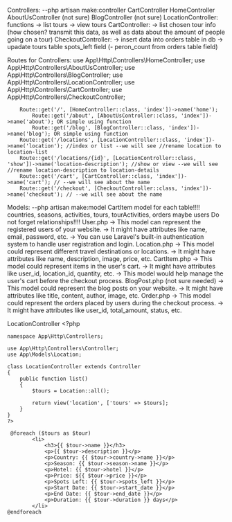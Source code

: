Controllers: --php artisan make:controller CartController
    HomeController
    AboutUsController (not sure)
    BlogController (not sure)
    LocationController: functions 
                                -> list tours
                                -> view tours
    CartController: 
                    -> list chosen tour info (how chosen? transmit this data, as well as data about the amount of people going on a tour)
    CheckoutController:
                        -> insert data into orders table in db
                        -> upadate tours table spots_left field (- peron_count from orders table field)



Routes for Controllers:
    use App\Http\Controllers\HomeController;
    use App\Http\Controllers\AboutUsController;
    use App\Http\Controllers\BlogController;
    use App\Http\Controllers\LocationController;
    use App\Http\Controllers\CartController;
    use App\Http\Controllers\CheckoutController;

        Route::get('/', [HomeController::class, 'index'])->name('home');
            Route::get('/about', [AboutUsController::class, 'index'])->name('about'); OR simple using function
            Route::get('/blog', [BlogController::class, 'index'])->name('blog'); OR simple using function
        Route::get('/locations', [LocationController::class, 'index'])->name('location'); //index or list --we will see //rename location to location-list
        Route::get('/locations/{id}', [LocationController::class, 'show'])->name('location-description'); //show or view --we will see //rename location-description to location-details
        Route::get('/cart', [CartController::class, 'index'])->name('cart'); // --we will see about the name
        Route::get('/checkout', [CheckoutController::class, 'index'])->name('checkout'); // --we will see about the name



Models: --php artisan make:model CartItem
model for each table!!!!
countries, seasons, activities, tours, tourActivities, orders
maybe users
Do not forget relationships!!!!
    User.php
        -> This model can represent the registered users of your website.
        -> It might have attributes like name, email, password, etc.
        -> You can use Laravel's built-in authentication system to handle user registration and login.
    Location.php
        -> This model could represent different travel destinations or locations.
        -> It might have attributes like name, description, image, price, etc.
    CartItem.php
        -> This model could represent items in the user's cart.
        -> It might have attributes like user_id, location_id, quantity, etc.
        -> This model would help manage the user's cart before the checkout process.
    BlogPost.php (not sure needed)
        -> This model could represent the blog posts on your website.
        -> It might have attributes like title, content, author, image, etc.
    Order.php
        -> This model could represent the orders placed by users during the checkout process.
        -> It might have attributes like user_id, total_amount, status, etc.



LocationController
    <?php
 
    namespace App\Http\Controllers;
 
    use App\Http\Controllers\Controller;
    use App\Models\Location;

    class LocationController extends Controller
    {
        public function list()
        {
            $tours = Location::all();

            return view('location', ['tours' => $tours];
        }
    }
    ?>

     @foreach ($tours as $tour)
            <li>
                <h3>{{ $tour->name }}</h3>
                <p>{{ $tour->description }}</p>
                <p>Country: {{ $tour->country->name }}</p>
                <p>Season: {{ $tour->season->name }}</p>
                <p>Hotel: {{ $tour->hotel }}</p>
                <p>Price: ${{ $tour->price }}</p>
                <p>Spots Left: {{ $tour->spots_left }}</p>
                <p>Start Date: {{ $tour->start_date }}</p>
                <p>End Date: {{ $tour->end_date }}</p>
                <p>Duration: {{ $tour->duration }} days</p>
            </li>
    @endforeach
